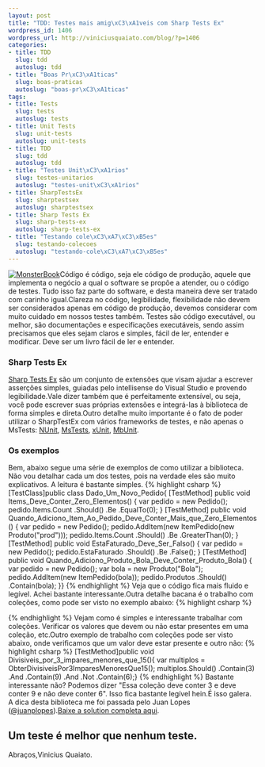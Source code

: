 ```yaml
--- 
layout: post
title: "TDD: Testes mais amig\xC3\xA1veis com Sharp Tests Ex"
wordpress_id: 1406
wordpress_url: http://viniciusquaiato.com/blog/?p=1406
categories: 
- title: TDD
  slug: tdd
  autoslug: tdd
- title: "Boas Pr\xC3\xA1ticas"
  slug: boas-praticas
  autoslug: "boas-pr\xC3\xA1ticas"
tags: 
- title: Tests
  slug: tests
  autoslug: tests
- title: Unit Tests
  slug: unit-tests
  autoslug: unit-tests
- title: TDD
  slug: tdd
  autoslug: tdd
- title: "Testes Unit\xC3\xA1rios"
  slug: testes-unitarios
  autoslug: "testes-unit\xC3\xA1rios"
- title: SharpTestsEx
  slug: sharptestsex
  autoslug: sharptestsex
- title: Sharp Tests Ex
  slug: sharp-tests-ex
  autoslug: sharp-tests-ex
- title: "Testando cole\xC3\xA7\xC3\xB5es"
  slug: testando-colecoes
  autoslug: "testando-cole\xC3\xA7\xC3\xB5es"
---
```

[![](http://viniciusquaiato.com/blog/wp-content/uploads/2010/07/MonsterBook.jpg "MonsterBook")](http://viniciusquaiato.com/blog/wp-content/uploads/2010/07/MonsterBook.jpg)Código é código, seja ele código de produção, aquele que implementa o negócio a qual o software se propõe a atender, ou o código de testes. Tudo isso faz parte do software, e desta maneira deve ser tratado com carinho igual.Clareza no código, legibilidade, flexibilidade não devem ser considerados apenas em código de produção, devemos considerar com muito cuidado em nossos testes também. Testes são código executável, ou melhor, são documentações e especificações executáveis, sendo assim precisamos que eles sejam claros e simples, fácil de ler, entender e modificar. Deve ser um livro fácil de ler e entender.

### Sharp Tests Ex
[Sharp Tests Ex](http://sharptestex.codeplex.com/) são um conjunto de extensões que visam ajudar a escrever asserções simples, guiadas pelo intellisense do Visual Studio e provendo legibilidade.Vale dizer também que é perfeitamente extensível, ou seja, você pode escrever suas próprias extensões e integrá-las à biblioteca de forma simples e direta.Outro detalhe muito importante é o fato de poder utilizar o SharpTestEx com vários frameworks de testes, e não apenas o MsTests: [NUnit](http://www.nunit.org/), [MsTests](http://msdn.microsoft.com/en-us/library/ms243147(VS.80).aspx), [xUnit](http://xunit.codeplex.com/), [MbUnit](http://www.mbunit.com/).

### Os exemplos
Bem, abaixo segue uma série de exemplos de como utilizar a biblioteca. Não vou detalhar cada um dos testes, pois na verdade eles são muito explicativos. A leitura é bastante simples.
{% highlight csharp %}
[TestClass]public class Dado_Um_Novo_Pedido{    [TestMethod]    public void Items_Deve_Conter_Zero_Elementos()    {        var pedido = new Pedido();        pedido.Items.Count            .Should()            .Be            .EqualTo(0);    }    [TestMethod]    public void Quando_Adiciono_Item_Ao_Pedido_Deve_Conter_Mais_que_Zero_Elementos()    {        var pedido = new Pedido();        pedido.AddItem(new ItemPedido(new Produto("prod")));        pedido.Items.Count            .Should()            .Be            .GreaterThan(0);    }    [TestMethod]    public void EstaFaturado_Deve_Ser_Falso()    {        var pedido = new Pedido();        pedido.EstaFaturado            .Should()            .Be            .False();    }    [TestMethod]    public void Quando_Adiciono_Produto_Bola_Deve_Conter_Produto_Bola()    {        var pedido = new Pedido();        var bola = new Produto("Bola");        pedido.AddItem(new ItemPedido(bola));        pedido.Produtos            .Should()            .Contain(bola);    }}
{% endhighlight %}
Veja que o código fica mais fluido e legível. Achei bastante interessante.Outra detalhe bacana é o trabalho com coleções, como pode ser visto no exemplo abaixo:
{% highlight csharp %}

{% endhighlight %}
Vejam como é simples e interessante trabalhar com coleções. Verificar os valores que devem ou não estar presentes em uma coleção, etc.Outro exemplo de trabalho com coleções pode ser visto abaixo, onde verificamos que um valor deve estar presente e outro não:
{% highlight csharp %}
[TestMethod]public void Divisiveis_por_3_impares_menores_que_15(){    var multiplos = ObterDivisiveisPor3ImparesMenoresQue15();    multiplos.Should()        .Contain(3)        .And        .Contain(9)        .And        .Not        .Contain(6);}
{% endhighlight %}
Bastante interessante não? Podemos dizer "Essa coleção deve conter 3 e deve conter 9 e não deve conter 6". Isso fica bastante legível hein.É isso galera. A dica desta biblioteca me foi passada pelo Juan Lopes ([@juanplopes](http://twitter.com/juanplopes)).[Baixe a solution completa aqui](http://viniciusquaiato.com/files/codesamples/TDD/TDDWithSharpTestsEx.zip).

## Um teste é melhor que nenhum teste.
Abraços,Vinicius Quaiato.
